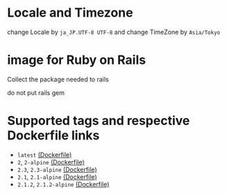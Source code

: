 # Locale and Timezone

change Locale by `ja_JP.UTF-8 UTF-8`
and
change TimeZone by `Asia/Tokyo`

# image for Ruby on Rails

Collect the package needed to rails

do not put rails gem

# Supported tags and respective Dockerfile links

* `latest` [(Dockerfile)](https://github.com/gendosu/docker-ruby-for-rails/blob/master)
* `2`, `2-alpine` [(Dockerfile)](https://github.com/gendosu/docker-ruby-for-rails/blob/2)
* `2.3`, `2.3-alpine` [(Dockerfile)](https://github.com/gendosu/docker-ruby-for-rails/blob/2.3)
* `2.1`, `2.1-alpine` [(Dockerfile)](https://github.com/gendosu/docker-ruby-for-rails/blob/2.1)
* `2.1.2`, `2.1.2-alpine` [(Dockerfile)](https://github.com/gendosu/docker-ruby-for-rails/blob/2.1.2)

